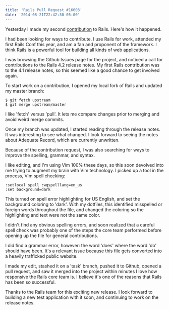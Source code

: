 ```yaml
---
title: 'Rails Pull Request #16603'
date: '2014-08-21T22:42:30-05:00'
---
```


Yesterday I made my second <a href='https://github.com/rails/rails/pull/16603'>contribution</a> to Rails.  Here's how it happened.

I had been looking for ways to contribute.  I use Rails for work, attended my first Rails Conf this year, and am a fan and proponent of the framework.  I think Rails is a powerful tool for building all kinds of web applications.

I was browsing the Github Issues page for the project, and noticed a call for contributions to the Rails 4.2 release notes.  My first Rails contribution was to the 4.1 release notes, so this seemed like a good chance to get involved again.

To start work on a contribution, I opened my local fork of Rails and updated my master branch:

```
$ git fetch upstream
$ git merge upstream/master
```

I like 'fetch' versus 'pull'.  It lets me compare changes prior to merging and avoid weird merge commits.

Once my branch was updated, I started reading through the release notes.  It was interesting to see what changed.  I look forward to seeing the notes about Adequate Record, which are currently unwritten.

Because of the contribution request, I was also searching for ways to improve the spelling, grammar, and syntax.

I like editing, and I'm using Vim 100% these days, so this soon devolved into me trying to augment my brain with Vim technology. I picked up a tool in the process, Vim spell checking:

```
:setlocal spell :wqspelllang=en_us
:set background=dark
```

This turned on spell error highlighting for US English, and set the background coloring to 'dark'.  With my dotfiles, this identified misspelled or foreign words throughout the file, and changed the coloring so the highlighting and text were not the same color.

I didn't find any obvious spelling errors, and soon realized that a careful spell check was probably one of the steps the core team performed before opening up the file for general contributions.

I did find a grammar error, however: the word 'does' where the word 'do' should have been.  It's a relevant issue because this file gets converted into a heavily trafficked public website.

I made my edit, stashed it on a 'task' branch, pushed it to Github, opened a pull request, and saw it merged into the project within minutes I love how responsive the Rails core team is.  I believe it's one of the reasons that Rails has been so successful.

Thanks to the Rails team for this exciting new release.  I look forward to building a new test application with it soon, and continuing to work on the release notes.

